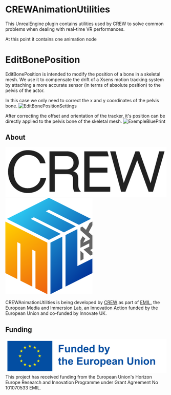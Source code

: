 # CREWAnimationUtilities

This UnrealEngine plugin contains utilities used by CREW to solve common problems when dealing with real-time VR performances.

At this point it contains one animation node 

# EditBonePosition
EditBonePosition is intended to modify the position of a bone in a skeletal mesh.
We use it to compensate the drift of a Xsens motion tracking system by attaching a more accurate sensor (in terms of absolute position) to the pelvis of the actor.

In this case we only need to correct the x and y coordinates of the pelvis bone.
![EditBonePositionSettings](https://github.com/CREW-Brussels/CREWAnimationUtilities/assets/6745738/b3125724-6183-4dd8-9594-3d33da8e23c7)

After correcting the offset and orientation of the tracker, it's position can be directly applied to the pelvis bone of the skeletal mesh.
![ExempleBluePrint](https://github.com/CREW-Brussels/CREWAnimationUtilities/assets/6745738/6421679b-c993-4ec1-914d-26669ff1b608)

## About
![](/.doc/img/CREW-logo.png)
![](/.doc/img/emil.png)

CREWAnimationUtilities is being developed by [CREW](http://crew.brussels) as part of [EMIL](https://emil-xr.eu/), the European Media and Immersion Lab, an Innovation Action funded by the European Union and co-funded by Innovate UK. 

## Funding
![](.doc/img/funded-by-the-eu.png)
This project has received funding from the European Union's Horizon Europe Research and Innovation Programme under Grant Agreement No 101070533 EMIL.